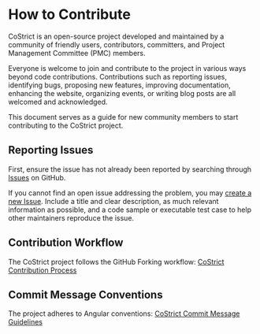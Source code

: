 # How to Contribute

CoStrict is an open-source project developed and maintained by a community of friendly users, contributors, committers, and Project Management Committee (PMC) members.

Everyone is welcome to join and contribute to the project in various ways beyond code contributions. Contributions such as reporting issues, identifying bugs, proposing new features, improving documentation, enhancing the website, organizing events, or writing blog posts are all welcomed and acknowledged.

This document serves as a guide for new community members to start contributing to the CoStrict project.

## Reporting Issues

First, ensure the issue has not already been reported by searching through [Issues](https://github.com/zgsm-ai/costrict/issues) on GitHub.

If you cannot find an open issue addressing the problem, you may [create a new Issue](https://github.com/zgsm-ai/costrict/issues/new/choose). Include a title and clear description, as much relevant information as possible, and a code sample or executable test case to help other maintainers reproduce the issue.

## Contribution Workflow

The CoStrict project follows the GitHub Forking workflow:
[CoStrict Contribution Process](./fork.md)

## Commit Message Conventions

The project adheres to Angular conventions:
[CoStrict Commit Message Guidelines](./commit-message.md)
